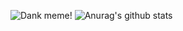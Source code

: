 ![Dank meme!](https://media.giphy.com/media/FRL5yhjjjWczm/giphy.gif)
![Anurag's github stats](https://github-readme-stats.vercel.app/api?username=lucazz&show_icons=true&theme=radical)
